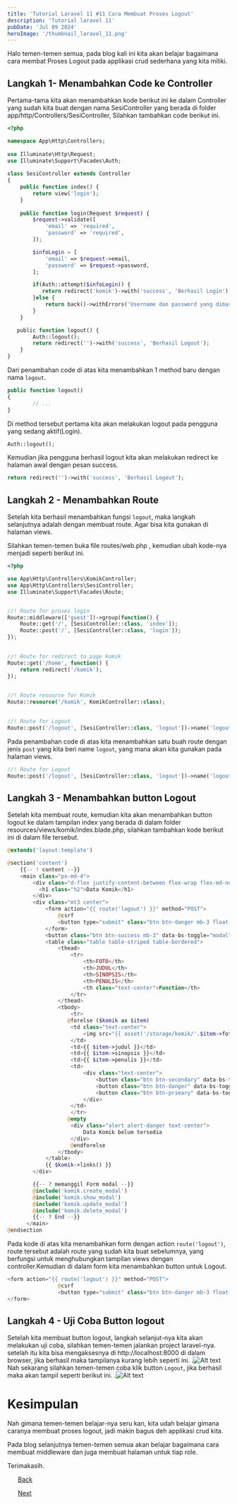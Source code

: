 ```yaml
---
title: 'Tutorial Laravel 11 #11 Cara Membuat Proses Logout'
description: 'Tutorial laravel 11'
pubDate: 'Jul 09 2024'
heroImage: '/thumbnail_laravel_11.png'
---
```


 Halo temen-temen semua, pada blog kali ini kita akan belajar bagaimana cara membat Proses Logout pada applikasi crud sederhana yang kita miliki.
## Langkah 1- Menambahkan Code ke Controller
Pertama-tama kita akan menambahkan kode berikut ini ke dalam Controller yang sudah kita buat dengan nama SesiController yang berada di folder app/http/Controllers/SesiController,
Silahkan tambahkan code berikut ini.
```php
<?php

namespace App\Http\Controllers;
  
use Illuminate\Http\Request;
use Illuminate\Support\Facades\Auth;
  
class SesiController extends Controller
{
    public function index() {
        return view('login');
    }
  
    public function login(Request $request) {
        $request->validate([
            'email' => 'required',
            'password' => 'required',
        ]);

        $infoLogin = [
            'email' => $request->email,
            'password' => $request->password,
        ];

        if(Auth::attempt($infoLogin)) {
           return redirect('komik')->with('success', 'Berhasil Login');
        }else {
            return back()->withErrors('Username dan password yang dimasukkan tidak sesuai')->withInput();
        }
    }

   public function logout() {
        Auth::logout();
        return redirect('')->with('success', 'Berhasil Logout');
    }
}
```
Dari penambahan code di atas kita menambahkan 1 method baru dengan nama `logout`.
```php
public function logout()
{
        // ...
}
```
Di method tersebut pertama kita akan melakukan logout pada pengguna yang sedang aktif(Login).
```php
Auth::logout();
```
Kemudian jika pengguna berhasil logout kita akan melakukan redirect ke halaman awal dengan pesan success.
```php
return redirect('')->with('success', 'Berhasil Logout');
```

## Langkah 2 - Menambahkan Route
Setelah kita berhasil menambahkan fungsi `logout`, maka langkah selanjutnya adalah dengan membuat route. Agar bisa kita gunakan di halaman views.

Silahkan temen-temen buka file routes/web.php , kemudian ubah kode-nya menjadi seperti berikut ini.
```php
<?php

use App\Http\Controllers\KomikController;
use App\Http\Controllers\SesiController;
use Illuminate\Support\Facades\Route;


//! Route for proses login
Route::middleware(['guest'])->group(function() {
    Route::get('/', [SesiController::class, 'index']);
    Route::post('/', [SesiController::class, 'login']);
});

  
//! Route for redirect to page komik
Route::get('/home', function() {
    return redirect('/komik');
});

  
//! Route resource for Komik
Route::resource('/komik', KomikController::class);

  
//! Route for Logout
Route::post('/logout', [SesiController::class, 'logout'])->name('logout');
```
Pada penambahan code di atas kita menambahkan satu buah route dengan jenis `post` yang kita beri name `logout`, yang mana akan kita gunakan pada halaman views.
```php
//! Route for Logout
Route::post('/logout', [SesiController::class, 'logout'])->name('logout');
```

## Langkah 3 - Menambahkan button Logout
Setelah kita membuat route, kemudian kita akan menambahkan button logout ke dalam tampilan index yang berada di dalam folder resources/views/komik/index.blade.php, silahkan tambahkan kode berikut ini di dalam file tersebut.
```php
@extends('layout.template')

@section('content')
    {{-- ! content --}}
    <main class="px-md-4">
        <div class="d-flex justify-content-between flex-wrap flex-md-nowrap align-items-center pt-3 pb-2 mb-3 border-bottom">
          <h1 class="h2">Data Komik</h1>
        </div>
        <div class="mt3 center">
            <form action="{{ route('logout') }}" method="POST">
                @csrf
                <button type="submit" class="btn btn-danger mb-3 float-end">Logout</button>
            </form>
            <button class="btn btn-success mb-3" data-bs-toggle="modal" data-bs-target="#modalCreate">Tambah</button>
            <table class="table table-striped table-bordered">
                <thead>
                    <tr>
                        <th>FOTO</th>
                        <th>JUDUL</th>
                        <th>SINOPSIS</th>
                        <th>PENULIS</th>
                        <th class="text-center">Function</th>
                    </tr>
                </thead>
                <tbody>
                    <tr>
                   @forelse ($komik as $item)
                    <td class="text-center">
                        <img src="{{ asset('/storage/komik/'.$item->foto) }}" class="rounded" style="width: 150px;">
                    </td>
                    <td>{{ $item->judul }}</td>
                    <td>{{ $item->sinopsis }}</td>
                    <td>{{ $item->penulis }}</td>
                    <td>
                        <div class="text-center">
                            <button class="btn btn-secondary" data-bs-toggle="modal" data-bs-target="#modalUpdate{{ $item->id }}">Edit</button>
                            <button class="btn btn-danger" data-bs-toggle="modal" data-bs-target="#modalDelete{{ $item->id }}">Delete</button>
                            <button class="btn btn-primary" data-bs-toggle="modal" data-bs-target="#modalShow{{ $item->id }}">Show</button>
                        </div>
                    </td>
                    </tr>
                   @empty
                    <div class="alert alert-danger text-center">
                        Data Komik belum tersedia
                    </div>
                    @endforelse
                </tbody>
            </table>
            {{ $komik->links() }}
        </div>

        {{-- ? memanggil Form modal --}}
        @include('komik.create_modal')
        @include('komik.show_modal')
        @include('komik.update_modal')
        @include('komik.delete_modal')
        {{-- ? End --}}
      </main>
@endsection
```
Pada kode di atas kita menambahkan form dengan action `route('logout')`, route tersebut adalah route yang sudah kita buat sebelumnya, yang berfungsi untuk menghubungkan tampilan views dengan controller.Kemudian di dalam form kita menambahkan button untuk Logout.
```php
<form action="{{ route('logout') }}" method="POST">
                @csrf
                <button type="submit" class="btn btn-danger mb-3 float-end">Logout</button>
</form>
```


## Langkah 4 - Uji Coba Button logout
Setelah kita membuat button logout, langkah selanjut-nya kita akan melakukan uji coba, silahkan temen-temen jalankan project laravel-nya. setelah itu kita bisa mengaksesnya di http://localhost:8000 di dalam browser, jika berhasil maka tampilanya kurang lebih seperti ini.
.![Alt text](/tutorial-laravel-11-11/logout.png)
Nah sekarang silahkan temen-temen coba klik button `Logout`, jika berhasil maka akan tampil seperti berikut ini.
.![Alt text](/tutorial-laravel-11-11/logout_berhasil.png)

# Kesimpulan
Nah gimana temen-temen belajar-nya seru kan, kita udah belajar gimana caranya membuat proses logout, jadi makin bagus deh applikasi crud kita.

Pada blog selanjutnya temen-temen semua akan belajar bagaimana cara membuat middleware dan juga membuat halaman untuk tiap role.

Terimakasih.

<div class="link">
  <ul class="left">
    <a href="/blog/tutorial-laravel-11-10-cara-membuat-proses-login">Back</a>
  </ul>
  <ul class="right">
    <a href="/blog/tutorial-laravel-11-12-membuat-middleware-dan-membuat-halaman-untuk-tiap-tole">Next</a>
  </ul>
</div>